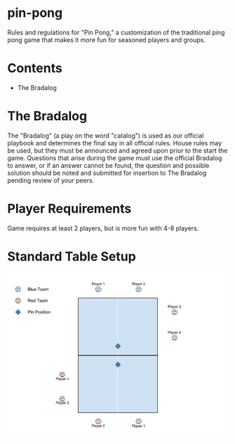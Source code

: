 # pin-pong
Rules and regulations for "Pin Pong," a customization of the traditional ping pong game that makes it more fun for seasoned players and groups.

# Contents
* The Bradalog

# The Bradalog
The "Bradalog" (a play on the word "catalog") is used as our official playbook and determines the final say in all official rules. House rules may be used, but they must be announced and agreed upon prior to the start the game. Questions that arise during the game must use the official Bradalog to answer, or if an answer cannot be found, the question and possible solution should be noted and submitted for insertion to The Bradalog pending review of your peers.

# Player Requirements
Game requires at least 2 players, but is more fun with 4-8 players.

# Standard Table Setup
![Table Setup](pin-pong-table-setup.jpg)
